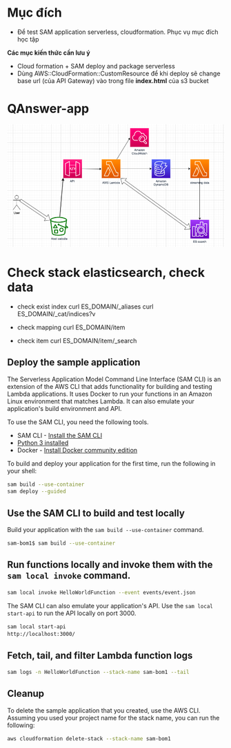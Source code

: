 # Mục đích
- Để test SAM application serverless, cloudformation. Phục vụ mục đích học tập

**Các mục kiến thức cần lưu ý**
- Cloud formation + SAM deploy and package serverless
- Dùng AWS::CloudFormation::CustomResource để khi deploy sẽ change base url (của API Gateway) vào trong file **index.html** của s3 bucket

# QAnswer-app

![](doc/aws-describe.png?raw=true)

# Check stack elasticsearch, check data
- check exist index
curl  ES_DOMAIN/_aliases
curl ES_DOMAIN/_cat/indices?v

- check mapping
curl  ES_DOMAIN/item

- check item 
curl  ES_DOMAIN/item/_search

## Deploy the sample application

The Serverless Application Model Command Line Interface (SAM CLI) is an extension of the AWS CLI that adds functionality for building and testing Lambda applications. It uses Docker to run your functions in an Amazon Linux environment that matches Lambda. It can also emulate your application's build environment and API.

To use the SAM CLI, you need the following tools.

* SAM CLI - [Install the SAM CLI](https://docs.aws.amazon.com/serverless-application-model/latest/developerguide/serverless-sam-cli-install.html)
* [Python 3 installed](https://www.python.org/downloads/)
* Docker - [Install Docker community edition](https://hub.docker.com/search/?type=edition&offering=community)

To build and deploy your application for the first time, run the following in your shell:

```bash
sam build --use-container
sam deploy --guided
```

## Use the SAM CLI to build and test locally

Build your application with the `sam build --use-container` command.

```bash
sam-bom1$ sam build --use-container
```

## Run functions locally and invoke them with the `sam local invoke` command.

```bash
sam local invoke HelloWorldFunction --event events/event.json
```

The SAM CLI can also emulate your application's API. Use the `sam local start-api` to run the API locally on port 3000.

```bash
sam local start-api
http://localhost:3000/
```
## Fetch, tail, and filter Lambda function logs


```bash
sam logs -n HelloWorldFunction --stack-name sam-bom1 --tail
```

## Cleanup

To delete the sample application that you created, use the AWS CLI. Assuming you used your project name for the stack name, you can run the following:

```bash
aws cloudformation delete-stack --stack-name sam-bom1
```
